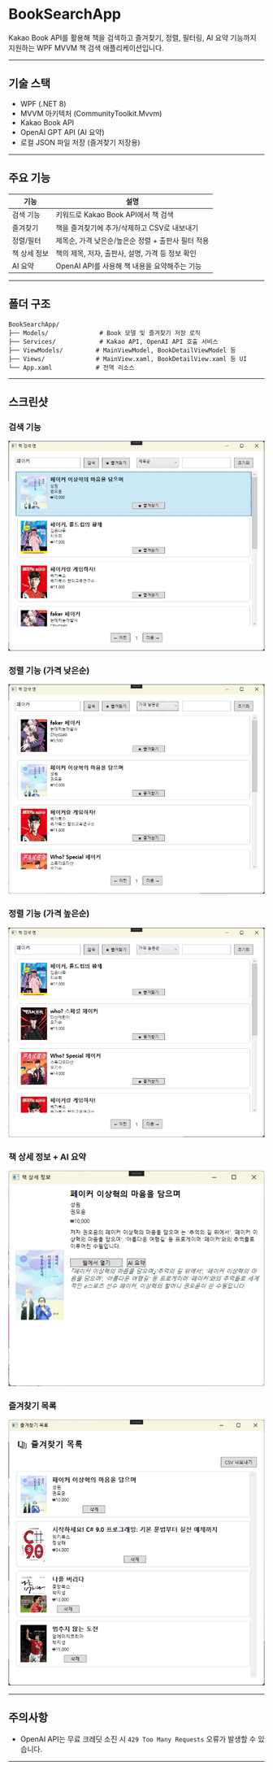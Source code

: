 # BookSearchApp

Kakao Book API를 활용해 책을 검색하고 즐겨찾기, 정렬, 필터링, AI 요약 기능까지 지원하는 WPF MVVM 책 검색 애플리케이션입니다.

---

## 기술 스택

* WPF (.NET 8)
* MVVM 아키텍처 (CommunityToolkit.Mvvm)
* Kakao Book API
* OpenAI GPT API (AI 요약)
* 로컬 JSON 파일 저장 (즐겨찾기 저장용)
  
---

## 주요 기능

| 기능         | 설명                                                   |
| ---------- | ---------------------------------------------------- |
|  검색 기능   | 키워드로 Kakao Book API에서 책 검색                           |
|  즐겨찾기    | 책을 즐겨찾기에 추가/삭제하고 CSV로 내보내기                           |
|  정렬/필터   | 제목순, 가격 낮은순/높은순 정렬 + 출판사 필터 적용                       |
|  책 상세 정보 | 책의 제목, 저자, 출판사, 설명, 가격 등 정보 확인                       |
|  AI 요약   | OpenAI API를 사용해 책 내용을 요약해주는 기능 |

---

## 폴더 구조

```
BookSearchApp/
├── Models/              # Book 모델 및 즐겨찾기 저장 로직
├── Services/            # Kakao API, OpenAI API 호출 서비스
├── ViewModels/         # MainViewModel, BookDetailViewModel 등
├── Views/              # MainView.xaml, BookDetailView.xaml 등 UI
└── App.xaml            # 전역 리소스
```

---

## 스크린샷

### 검색 기능

![검색](Screenshots/검색.png)

### 정렬 기능 (가격 낮은순)

![가격낮은순](Screenshots/가격낮은순정렬.png)

### 정렬 기능 (가격 높은순)

![가격높은순](Screenshots/가격높은순정렬.png)

### 책 상세 정보 + AI 요약

![AI요약](Screenshots/Ai요약.png)

### 즐겨찾기 목록

![즐겨찾기](Screenshots/즐겨찾기.png)

---

## 주의사항

* OpenAI API는 무료 크레딧 소진 시 `429 Too Many Requests` 오류가 발생할 수 있습니다.

---

